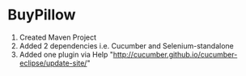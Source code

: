 # BuyPillow

1. Created Maven Project
2. Added 2 dependencies i.e. Cucumber and Selenium-standalone
3. Added one plugin via Help "http://cucumber.github.io/cucumber-eclipse/update-site/"
